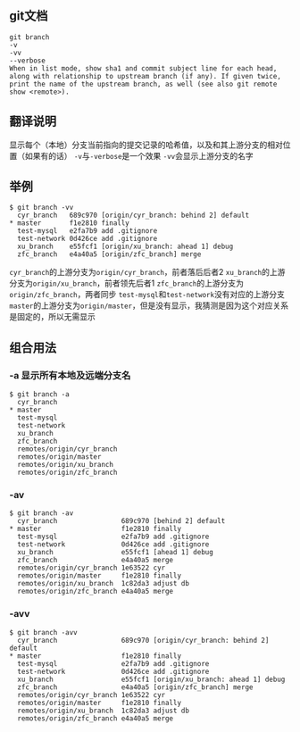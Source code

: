 ## git文档
```
git branch
-v
-vv
--verbose
When in list mode, show sha1 and commit subject line for each head, along with relationship to upstream branch (if any). If given twice, print the name of the upstream branch, as well (see also git remote show <remote>).
```

## 翻译说明
显示每个（本地）分支当前指向的提交记录的哈希值，以及和其上游分支的相对位置（如果有的话）
`-v`与`-verbose`是一个效果
`-vv`会显示上游分支的名字

## 举例
```
$ git branch -vv
  cyr_branch   689c970 [origin/cyr_branch: behind 2] default
* master       f1e2810 finally
  test-mysql   e2fa7b9 add .gitignore
  test-network 0d426ce add .gitignore
  xu_branch    e55fcf1 [origin/xu_branch: ahead 1] debug
  zfc_branch   e4a40a5 [origin/zfc_branch] merge
```
`cyr_branch`的上游分支为`origin/cyr_branch`，前者落后后者2
`xu_branch`的上游分支为`origin/xu_branch`，前者领先后者1
`zfc_branch`的上游分支为`origin/zfc_branch`，两者同步
`test-mysql`和`test-network`没有对应的上游分支
`master`的上游分支为`origin/master`，但是没有显示，我猜测是因为这个对应关系是固定的，所以无需显示

## 组合用法
### -a 显示所有本地及远端分支名
```
$ git branch -a
  cyr_branch
* master
  test-mysql
  test-network
  xu_branch
  zfc_branch
  remotes/origin/cyr_branch
  remotes/origin/master
  remotes/origin/xu_branch
  remotes/origin/zfc_branch
```
### -av
```
$ git branch -av
  cyr_branch                689c970 [behind 2] default
* master                    f1e2810 finally
  test-mysql                e2fa7b9 add .gitignore
  test-network              0d426ce add .gitignore
  xu_branch                 e55fcf1 [ahead 1] debug
  zfc_branch                e4a40a5 merge
  remotes/origin/cyr_branch 1e63522 cyr
  remotes/origin/master     f1e2810 finally
  remotes/origin/xu_branch  1c82da3 adjust db
  remotes/origin/zfc_branch e4a40a5 merge
```

### -avv
```
$ git branch -avv
  cyr_branch                689c970 [origin/cyr_branch: behind 2] default
* master                    f1e2810 finally
  test-mysql                e2fa7b9 add .gitignore
  test-network              0d426ce add .gitignore
  xu_branch                 e55fcf1 [origin/xu_branch: ahead 1] debug
  zfc_branch                e4a40a5 [origin/zfc_branch] merge
  remotes/origin/cyr_branch 1e63522 cyr
  remotes/origin/master     f1e2810 finally
  remotes/origin/xu_branch  1c82da3 adjust db
  remotes/origin/zfc_branch e4a40a5 merge
```